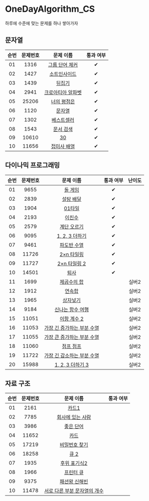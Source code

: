 # OneDayAlgorithm_CS
하루에 수준에 맞는 문제를 하나 쌓아가자

## 문자열
| 순번 | 문제번호 | 문제 이름 | 통과 여부 |
|:---:|:---:|:---:|:---:|
| 01 | 1316 | [그룹 단어 체커](https://www.acmicpc.net/problem/1316) | ✔ |
| 02 | 1427 | [소트인사이드](https://www.acmicpc.net/problem/1427) | ✔ |
| 03 | 1439 | [뒤집기](https://www.acmicpc.net/problem/1439) | ✔ |
| 04 | 2941 | [크로아티아 알파벳](https://www.acmicpc.net/problem/2941) | ✔ |
| 05 | 25206 | [너의 평점은](https://www.acmicpc.net/problem/25206) | ✔ |
| 06 | 1120 | [문자열](https://www.acmicpc.net/problem/1120) | ✔ |
| 07 | 1302 | [베스트셀러](https://www.acmicpc.net/problem/1302) | ✔ |
| 08 | 1543 | [문서 검색](https://www.acmicpc.net/problem/1543) | ✔ |
| 09 | 10610 | [30](https://www.acmicpc.net/problem/10610) | ✔ |
| 10 | 11656 | [접미사 배열](https://www.acmicpc.net/problem/11656) | ✔ |

## 다이나믹 프로그래밍
| 순번 | 문제번호 | 문제 이름 | 통과 여부 | 난이도 |
|:---:|:---:|:---:|:---:|:---:|
| 01 | 9655 | [돌 게임](https://www.acmicpc.net/problem/9655) | ✔ |
| 02 | 2839 | [설탕 배달](https://www.acmicpc.net/problem/2839) | ✔ |
| 03 | 1904 | [01타일](https://www.acmicpc.net/problem/1904) | ✔ |
| 04 | 2193 | [이친수](https://www.acmicpc.net/problem/2193) | ✔ |
| 05 | 2579 | [계단 오르기](https://www.acmicpc.net/problem/2579) | ✔ |
| 06 | 9095 | [1, 2, 3 더하기](https://www.acmicpc.net/problem/9095) | ✔ |
| 07 | 9461 | [파도반 수열](https://www.acmicpc.net/problem/9461) | ✔ |
| 08 | 11726 | [2×n 타일링](https://www.acmicpc.net/problem/11726) | ✔ |
| 09 | 11727 | [2×n 타일링 2](https://www.acmicpc.net/problem/11727) | ✔ |
| 10 | 14501 | [퇴사](https://www.acmicpc.net/problem/14501) | ✔ |
| 11 | 1699 | [제곱수의 합](https://www.acmicpc.net/problem/1699) |  |실버2 |
| 12 | 1912 | [연속합](https://www.acmicpc.net/problem/1912) | | 실버2 |
| 13 | 1965 | [상자넣기](https://www.acmicpc.net/problem/1699) | | 실버2 |
| 14 | 9184 | [신나는 함수 여행](https://www.acmicpc.net/problem/9184) | | 실버2 |
| 15 | 11051 | [이항 계수 2](https://www.acmicpc.net/problem/11051) | | 실버2 |
| 16 | 11053 | [가장 긴 증가하는 부분 수열](https://www.acmicpc.net/problem/11053) | | 실버2 |
| 17 | 11055 | [가장 큰 증가하는 부분 수열](https://www.acmicpc.net/problem/11055) | | 실버2 |
| 18 | 11060 | [점프 점프](https://www.acmicpc.net/problem/11060) | | 실버2 |
| 19 | 11722 | [가장 긴 감소하는 부분 수열](https://www.acmicpc.net/problem/11722) | | 실버2 |
| 20 | 15988 | [	1, 2, 3 더하기 3](https://www.acmicpc.net/problem/15988) | | 실버2 |


## 자료 구조
| 순번 | 문제번호 | 문제 이름 | 통과 여부 |
|:---:|:---:|:---:|:---:|
| 01 | 2161 | [카드1](https://www.acmicpc.net/problem/2161) | |
| 02 | 7785 | [회사에 있는 사람](https://www.acmicpc.net/problem/7785) | |
| 03 | 3986 | [좋은 단어](https://www.acmicpc.net/problem/3986) | |
| 04 | 11652 | [카드](https://www.acmicpc.net/problem/11652) | |
| 05 | 17219 | [비밀번호 찾기](https://www.acmicpc.net/problem/17219) | |
| 06 | 18258 | [큐 2](https://www.acmicpc.net/problem/18258) | |
| 07 | 1935 | [후위 표기식2](https://www.acmicpc.net/problem/1935) | |
| 08 | 1966 | [프린터 큐](https://www.acmicpc.net/problem/1966) | |
| 09 | 9375 | [패션왕 신해빈](https://www.acmicpc.net/problem/9375) | |
| 10 | 11478 | [서로 다른 부분 문자열의 개수](https://www.acmicpc.net/problem/11478) | |
